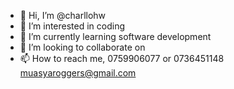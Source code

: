 - 👋 Hi, I’m @charllohw
- 👀 I’m interested in coding
- 🌱 I’m currently learning software development
- 💞️ I’m looking to collaborate on 
- 📫 How to reach me, 0759906077 or 0736451148
                      muasyaroggers@gmail.com
<!---
charllohw/charllohw is a ✨ special ✨ repository because its `README.md` (this file) appears on your GitHub profile.
You can click the Preview link to take a look at your changes.
--->

